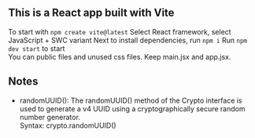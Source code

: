 ## This is a React app built with Vite

To start with
``` npm create vite@latest ```
Select React framework, select JavaScript + SWC variant
Next to install dependencies, run ```npm i```
Run ```npm dev start``` to start
<br>
You can public files and unused css files. Keep main.jsx and app.jsx.

## Notes

- randomUUID(): The randomUUID() method of the Crypto interface is used to generate a v4 UUID using a cryptographically secure random number generator.<br>
Syntax: crypto.randomUUID()



